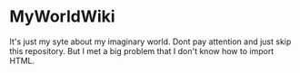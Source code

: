 # MyWorldWiki
It's just my syte about my imaginary world. Dont pay attention and just skip this repository.
But I met a big problem that I don't know how to import HTML.

